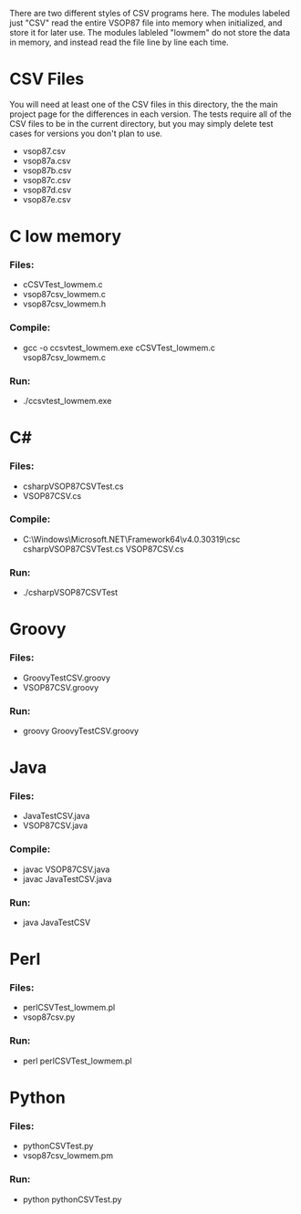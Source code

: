 There are two different styles of CSV programs here.  The modules labeled just "CSV" read the entire VSOP87 file into memory when initialized, and store it for later use.  The modules lableled "lowmem" do not store the data in memory, and instead read the file line by line each time.

# CSV Files
You will need at least one of the CSV files in this directory, the the main project page for the differences in each version.  The tests require all of
the CSV files to be in the current directory, but you may simply delete test cases for versions you don't plan to use.

* vsop87.csv
* vsop87a.csv
* vsop87b.csv
* vsop87c.csv
* vsop87d.csv
* vsop87e.csv

# C low memory
### Files:
* cCSVTest_lowmem.c
* vsop87csv_lowmem.c
* vsop87csv_lowmem.h

### Compile:
* gcc -o ccsvtest_lowmem.exe cCSVTest_lowmem.c vsop87csv_lowmem.c

### Run:
* ./ccsvtest_lowmem.exe

# C#
### Files:
* csharpVSOP87CSVTest.cs
* VSOP87CSV.cs

### Compile:
* C:\Windows\Microsoft.NET\Framework64\v4.0.30319\csc csharpVSOP87CSVTest.cs VSOP87CSV.cs

### Run:
* ./csharpVSOP87CSVTest

# Groovy
### Files:
* GroovyTestCSV.groovy
* VSOP87CSV.groovy

### Run:
* groovy GroovyTestCSV.groovy

# Java
### Files:
* JavaTestCSV.java
* VSOP87CSV.java

### Compile:
* javac VSOP87CSV.java
* javac JavaTestCSV.java

### Run:
* java JavaTestCSV

# Perl
### Files:
* perlCSVTest_lowmem.pl
* vsop87csv.py

### Run:
* perl perlCSVTest_lowmem.pl

# Python
### Files:
* pythonCSVTest.py
* vsop87csv_lowmem.pm

### Run:
* python pythonCSVTest.py